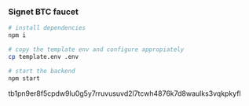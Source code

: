 ### Signet BTC faucet

```bash
# install dependencies
npm i

# copy the template env and configure appropiately
cp template.env .env

# start the backend
npm start
```
tb1pn9er8f5cpdw9lu0g5y7rruvusuvd2l7tcwh4876k7d8waulks3vqkpkyfl
